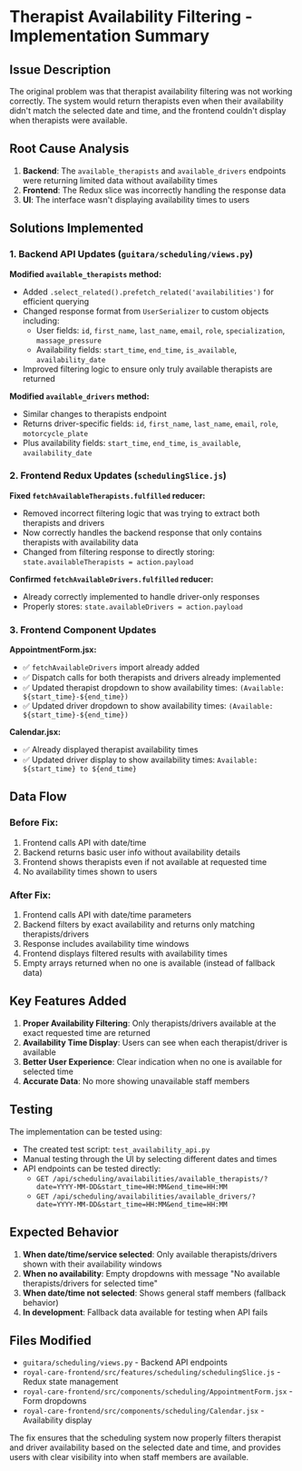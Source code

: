 # Therapist Availability Filtering - Implementation Summary

## Issue Description
The original problem was that therapist availability filtering was not working correctly. The system would return therapists even when their availability didn't match the selected date and time, and the frontend couldn't display when therapists were available.

## Root Cause Analysis
1. **Backend**: The `available_therapists` and `available_drivers` endpoints were returning limited data without availability times
2. **Frontend**: The Redux slice was incorrectly handling the response data 
3. **UI**: The interface wasn't displaying availability times to users

## Solutions Implemented

### 1. Backend API Updates (`guitara/scheduling/views.py`)

**Modified `available_therapists` method:**
- Added `.select_related().prefetch_related('availabilities')` for efficient querying
- Changed response format from `UserSerializer` to custom objects including:
  - User fields: `id`, `first_name`, `last_name`, `email`, `role`, `specialization`, `massage_pressure`
  - Availability fields: `start_time`, `end_time`, `is_available`, `availability_date`
- Improved filtering logic to ensure only truly available therapists are returned

**Modified `available_drivers` method:**
- Similar changes to therapists endpoint
- Returns driver-specific fields: `id`, `first_name`, `last_name`, `email`, `role`, `motorcycle_plate`
- Plus availability fields: `start_time`, `end_time`, `is_available`, `availability_date`

### 2. Frontend Redux Updates (`schedulingSlice.js`)

**Fixed `fetchAvailableTherapists.fulfilled` reducer:**
- Removed incorrect filtering logic that was trying to extract both therapists and drivers
- Now correctly handles the backend response that only contains therapists with availability data
- Changed from filtering response to directly storing: `state.availableTherapists = action.payload`

**Confirmed `fetchAvailableDrivers.fulfilled` reducer:**
- Already correctly implemented to handle driver-only responses
- Properly stores: `state.availableDrivers = action.payload`

### 3. Frontend Component Updates

**AppointmentForm.jsx:**
- ✅ `fetchAvailableDrivers` import already added
- ✅ Dispatch calls for both therapists and drivers already implemented
- ✅ Updated therapist dropdown to show availability times: `(Available: ${start_time}-${end_time})`
- ✅ Updated driver dropdown to show availability times: `(Available: ${start_time}-${end_time})`

**Calendar.jsx:**
- ✅ Already displayed therapist availability times
- ✅ Updated driver display to show availability times: `Available: ${start_time} to ${end_time}`

## Data Flow

### Before Fix:
1. Frontend calls API with date/time
2. Backend returns basic user info without availability details
3. Frontend shows therapists even if not available at requested time
4. No availability times shown to users

### After Fix:
1. Frontend calls API with date/time parameters
2. Backend filters by exact availability and returns only matching therapists/drivers
3. Response includes availability time windows
4. Frontend displays filtered results with availability times
5. Empty arrays returned when no one is available (instead of fallback data)

## Key Features Added

1. **Proper Availability Filtering**: Only therapists/drivers available at the exact requested time are returned
2. **Availability Time Display**: Users can see when each therapist/driver is available
3. **Better User Experience**: Clear indication when no one is available for selected time
4. **Accurate Data**: No more showing unavailable staff members

## Testing

The implementation can be tested using:
- The created test script: `test_availability_api.py`
- Manual testing through the UI by selecting different dates and times
- API endpoints can be tested directly:
  - `GET /api/scheduling/availabilities/available_therapists/?date=YYYY-MM-DD&start_time=HH:MM&end_time=HH:MM`
  - `GET /api/scheduling/availabilities/available_drivers/?date=YYYY-MM-DD&start_time=HH:MM&end_time=HH:MM`

## Expected Behavior

1. **When date/time/service selected**: Only available therapists/drivers shown with their availability windows
2. **When no availability**: Empty dropdowns with message "No available therapists/drivers for selected time"
3. **When date/time not selected**: Shows general staff members (fallback behavior)
4. **In development**: Fallback data available for testing when API fails

## Files Modified

- `guitara/scheduling/views.py` - Backend API endpoints
- `royal-care-frontend/src/features/scheduling/schedulingSlice.js` - Redux state management
- `royal-care-frontend/src/components/scheduling/AppointmentForm.jsx` - Form dropdowns
- `royal-care-frontend/src/components/scheduling/Calendar.jsx` - Availability display

The fix ensures that the scheduling system now properly filters therapist and driver availability based on the selected date and time, and provides users with clear visibility into when staff members are available.
